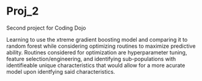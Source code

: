 # Proj_2
Second project for Coding Dojo

Learning to use the xtreme gradient boosting model and comparing it to random forest while considering optimizing routines to maximize predictive ability.  Routines considered for optimization are hyperparameter tuning, feature selection/engineering, and identifying sub-populations with identifieable unique characteristics that would allow for a more acurate model upon identfying said characteristics.
